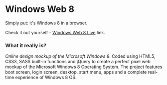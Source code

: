 # Windows Web 8

Simply put: it's Windows 8 in a browser.

Check it out yourself - [Windows Web 8 Live](https://kishlaya.github.io/Windows-Web-8/) link.


### What it really is?

*Online design mockup of the Microsoft Windows 8*. Coded using HTML5, CSS3, SASS built-in functions and jQuery to create a perfect pixel web mockup of the Microsoft Windows 8 Operating System. The project features boot screen, login screen, desktop, start menu, apps and a complete real-time experience of Windows 8 OS.

